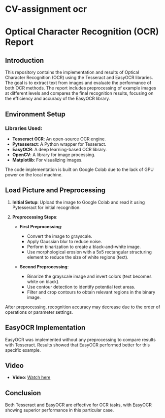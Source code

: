 # CV-assignment ocr
# Optical Character Recognition (OCR) Report

## Introduction
This repository contains the implementation and results of Optical Character Recognition (OCR) using the Tesseract and EasyOCR libraries. The goal is to extract text from images and evaluate the performance of both OCR methods. The report includes preprocessing of example images at different levels and compares the final recognition results, focusing on the efficiency and accuracy of the EasyOCR library.

## Environment Setup

### Libraries Used:
- **Tesseract OCR**: An open-source OCR engine.
- **Pytesseract**: A Python wrapper for Tesseract.
- **EasyOCR**: A deep learning-based OCR library.
- **OpenCV**: A library for image processing.
- **Matplotlib**: For visualizing images.

The code implementation is built on Google Colab due to the lack of GPU power on the local machine.

## Load Picture and Preprocessing
1. **Initial Setup**: Upload the image to Google Colab and read it using Pytesseract for initial recognition.
  
2. **Preprocessing Steps**:
    - **First Preprocessing**:
        - Convert the image to grayscale.
        - Apply Gaussian blur to reduce noise.
        - Perform binarization to create a black-and-white image.
        - Use morphological erosion with a 5x5 rectangular structuring element to reduce the size of white regions (text).
  
    - **Second Preprocessing**:
        - Binarize the grayscale image and invert colors (text becomes white on black).
        - Use contour detection to identify potential text areas.
        - Filter and crop contours to obtain relevant regions in the binary image.

After preprocessing, recognition accuracy may decrease due to the order of operations or parameter settings.

## EasyOCR Implementation
EasyOCR was implemented without any preprocessing to compare results with Tesseract. Results showed that EasyOCR performed better for this specific example.

## Video 
- **Video**: [Watch here](https://youtu.be/hJnIVd38gjI)

## Conclusion
Both Tesseract and EasyOCR are effective for OCR tasks, with EasyOCR showing superior performance in this particular case.
